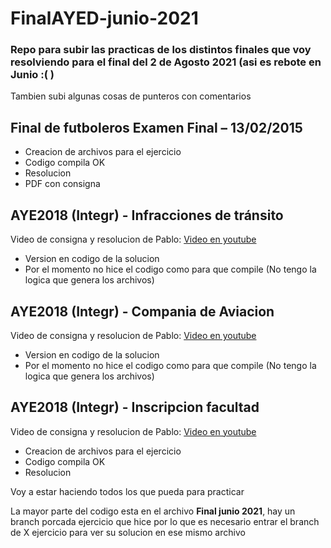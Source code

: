 # FinalAYED-junio-2021
### Repo para subir las practicas de los distintos finales que voy resolviendo para el final del 2 de Agosto 2021 (asi es rebote en Junio :( )
Tambien subi algunas cosas de punteros con comentarios

## Final de futboleros Examen Final – 13/02/2015
* Creacion de archivos para el ejercicio
* Codigo compila OK
* Resolucion
* PDF con consigna


## AYE2018 (Integr) - Infracciones de tránsito
Video de consigna y resolucion de Pablo:  [Video en youtube](https://www.youtube.com/watch?v=F_ikRFhRTv0&list=PLfvyG2RxJZsaiWvkM_Cat0obF3VSmo4UQ&index=24)

* Version en codigo de la solucion
* Por el momento no hice el codigo como para que compile (No tengo la logica que genera los archivos)

## AYE2018 (Integr) - Compania de Aviacion
Video de consigna y resolucion de Pablo:  [Video en youtube](https://www.youtube.com/watch?v=DXxMNCOZf3Q&list=PLfvyG2RxJZsaiWvkM_Cat0obF3VSmo4UQ&index=26)

* Version en codigo de la solucion
* Por el momento no hice el codigo como para que compile  (No tengo la logica que genera los archivos)

## AYE2018 (Integr) - Inscripcion facultad
Video de consigna y resolucion de Pablo:  [Video en youtube](https://www.youtube.com/watch?v=iCTPKZl2R4g&list=PLfvyG2RxJZsaiWvkM_Cat0obF3VSmo4UQ&index=31)

* Creacion de archivos para el ejercicio
* Codigo compila OK
* Resolucion

Voy a estar haciendo todos los que pueda para practicar

La mayor parte del codigo esta en el archivo **Final junio 2021**, hay un branch porcada ejercicio que hice por lo que es necesario entrar el branch de X ejercicio para ver su solucion en ese mismo archivo
